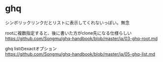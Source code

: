 # ghq
シンボリックリンクだとリストに表示してくれないっぽい。無念

rootに複数指定すると、後に書いた方がclone先になる仕様らしい  
https://github.com/Songmu/ghq-handbook/blob/master/ja/03-ghq-root.md

ghq listのexactオプション  
https://github.com/Songmu/ghq-handbook/blob/master/ja/05-ghq-list.md